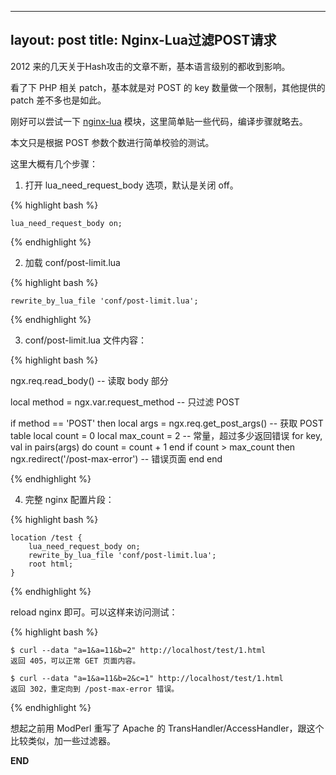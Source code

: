 
---
layout: post
title: Nginx-Lua过滤POST请求
---

2012 来的几天关于Hash攻击的文章不断，基本语言级别的都收到影响。

看了下 PHP 相关 patch，基本就是对 POST 的 key 数量做一个限制，其他提供的 patch 差不多也是如此。

刚好可以尝试一下 [nginx-lua](https://github.com/chaoslawful/lua-nginx-module) 模块，这里简单贴一些代码，编译步骤就略去。

本文只是根据 POST 参数个数进行简单校验的测试。

这里大概有几个步骤：

1. 打开 lua_need_request_body 选项，默认是关闭 off。

{% highlight bash %}

    lua_need_request_body on;

{% endhighlight %}

2. 加载 conf/post-limit.lua

{% highlight bash %}

    rewrite_by_lua_file 'conf/post-limit.lua';

{% endhighlight %}

3. conf/post-limit.lua 文件内容：

{% highlight bash %}

ngx.req.read_body() -- 读取 body 部分

local method = ngx.var.request_method -- 只过滤 POST

if method == 'POST' then
    local args      = ngx.req.get_post_args() -- 获取 POST table
    local count     = 0
    local max_count = 2                       -- 常量，超过多少返回错误
    for key, val in pairs(args) do
        count = count + 1
    end
    if count > max_count then
        ngx.redirect('/post-max-error')  -- 错误页面
    end
end

{% endhighlight %}

4. 完整 nginx 配置片段：

{% highlight bash %}

    location /test {
        lua_need_request_body on;
        rewrite_by_lua_file 'conf/post-limit.lua';
        root html;
    }

{% endhighlight %}

reload nginx 即可。可以这样来访问测试：

{% highlight bash %}

    $ curl --data "a=1&a=11&b=2" http://localhost/test/1.html
    返回 405，可以正常 GET 页面内容。

    $ curl --data "a=1&a=11&b=2&c=1" http://localhost/test/1.html
    返回 302，重定向到 /post-max-error 错误。

{% endhighlight %}

想起之前用 ModPerl 重写了 Apache 的 TransHandler/AccessHandler，跟这个比较类似，加一些过滤器。

__END__
